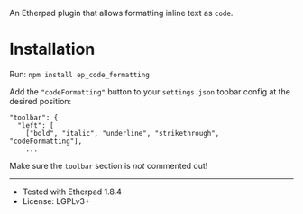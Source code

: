 An Etherpad plugin that allows formatting inline text as `code`.

# Installation

Run: `npm install ep_code_formatting`

Add the `"codeFormatting"` button to your `settings.json` toobar config at the desired position:

```
"toolbar": {
  "left": [
    ["bold", "italic", "underline", "strikethrough", "codeFormatting"],
    ...
```

Make sure the `toolbar` section is *not* commented out!

---

* Tested with Etherpad 1.8.4
* License: LGPLv3+

